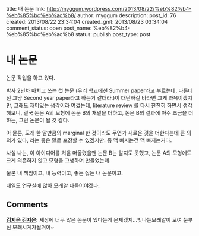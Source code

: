 title: 내 논문
link: http://myggum.wordpress.com/2013/08/22/%eb%82%b4-%eb%85%bc%eb%ac%b8/
author: myggum
description: 
post_id: 76
created: 2013/08/22 23:34:04
created_gmt: 2013/08/23 03:34:04
comment_status: open
post_name: %eb%82%b4-%eb%85%bc%eb%ac%b8
status: publish
post_type: post

# 내 논문

논문 작업을 하고 있다.

박사 2년차 마치고 쓰는 첫 논문 (우리 학교에선 Summer paper라고 부르는데, 다른데선 그냥 Second year paper라고 하는거 같더라.)이 대단하길 바라면 그게 과욕이겠지만, 그래도 재미있는 생각이라 여겼는데, literature review 를 다시 찬찬히 하면서 생각해보니, 결국 논문 A의 모형에 논문 B의 채널을 더하고, 논문 B의 결과에 아주 조금을 더하는, 그런 논문이 될 것 같다.

아 물론, 모래 한 알만큼의 marginal 한 것이라도 무언가 새로운 것을 더한다는데 큰 의의가 있다, 라는 좋은 말로 포장할 수 있겠지만. 좀 맥 빠지는건 맥 빠지는거다.

사실 나는, 이 아이디어를 처음 떠올렸을땐 논문 B는 알지도 못했고, 논문 A의 모형에도 크게 의존하지 않고 모형을 고생하며 만들었는데.

물론 내 책임이고, 내 능력이고, 좋든 싫든 내 논문이고.

내일도 연구실에 앉아 모래알 다듬어야겠다.

## Comments

**[김지은 김지은](#4 "2014-02-14 03:57:22"):** 세상에 너무 많은 논문이 있다는게 문제겠지...빛나는모래알이 모여 눈부신 모래시계가될거야~

